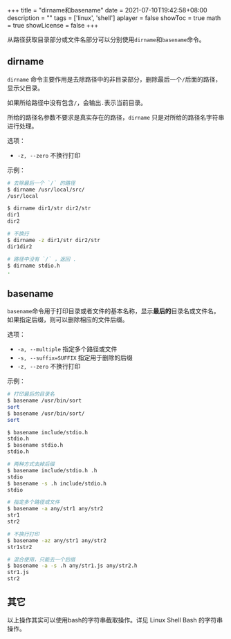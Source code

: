 +++
title = "dirname和basename"
date = 2021-07-10T19:42:58+08:00
description = ""
tags = ['linux', 'shell']
aplayer = false
showToc = true
math = true
showLicense = false
+++

从路径获取目录部分或文件名部分可以分别使用`dirname`和`basename`命令。

<!--more-->

## dirname
`dirname` 命令主要作用是去除路径中的非目录部分，删除最后一个`/`后面的路径，显示父目录。

如果所给路径中没有包含`/`，会输出`.`表示当前目录。

所给的路径名参数不要求是真实存在的路径，`dirname` 只是对所给的路径名字符串进行处理。

选项：
- `-z, --zero` 不换行打印

示例：
```bash
# 去除最后一个 `/` 的路径
$ dirname /usr/local/src/
/usr/local

$ dirname dir1/str dir2/str
dir1
dir2

# 不换行
$ dirname -z dir1/str dir2/str
dir1dir2

# 路径中没有 `/` ，返回 .
$ dirname stdio.h
.
```

## basename
`basename`命令用于打印目录或者文件的基本名称，显示**最后的**目录名或文件名。如果指定后缀，则可以删除相应的文件后缀。

选项：
- `-a, --multiple`
指定多个路径或文件
- `-s, --suffix=SUFFIX`
指定用于删除的后缀
- `-z, --zero`
不换行打印

示例：
```bash
# 打印最后的目录名
$ basename /usr/bin/sort
sort
$ basename /usr/bin/sort/
sort

$ basename include/stdio.h
stdio.h
$ basename stdio.h
stdio.h

# 两种方式去掉后缀
$ basename include/stdio.h .h
stdio
$ basename -s .h include/stdio.h
stdio

# 指定多个路径或文件
$ basename -a any/str1 any/str2
str1
str2

# 不换行打印
$ basename -az any/str1 any/str2
str1str2

# 混合使用，只能去一个后缀
$ basename -a -s .h any/str1.js any/str2.h
str1.js
str2
```

## 其它
以上操作其实可以使用bash的字符串截取操作。详见 Linux Shell Bash 的字符串操作。
